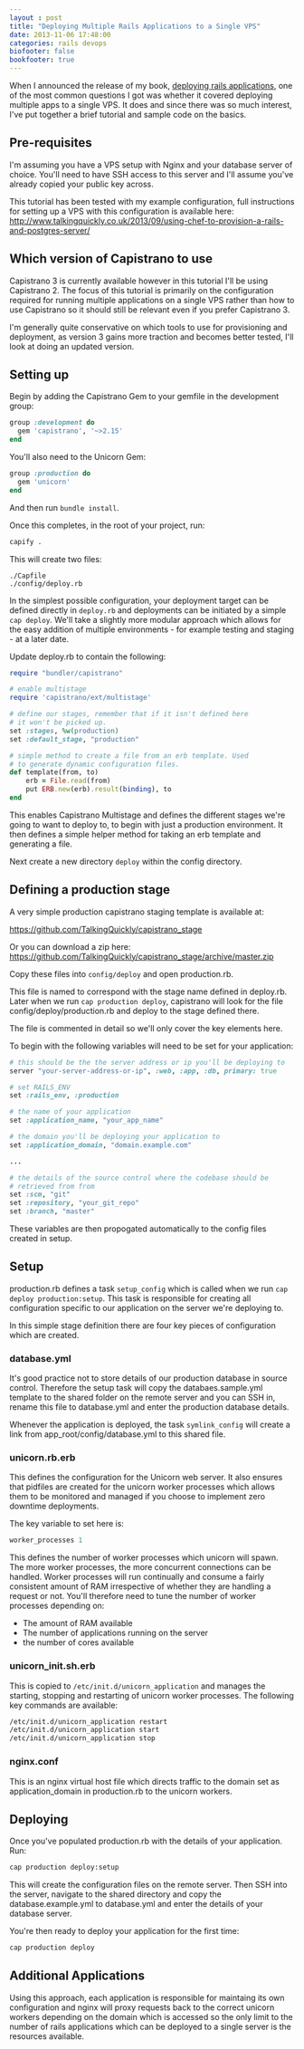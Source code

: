 ```yaml
---
layout : post
title: "Deploying Multiple Rails Applications to a Single VPS"
date: 2013-11-06 17:48:00
categories: rails devops
biofooter: false
bookfooter: true
---
```


When I announced the release of my book, [deploying rails applications](https://leanpub.com/deploying_rails_applications), one of the most common questions I got was whether it covered deploying multiple apps to a single VPS. It does and since there was so much interest, I've put together a brief tutorial and sample code on the basics.

## Pre-requisites

I'm assuming you have a VPS setup with Nginx and your database server of choice. You'll need to have SSH access to this server and I'll assume you've already copied your public key across.

This tutorial has been tested with my example configuration, full instructions for setting up a VPS with this configuration is available here: <http://www.talkingquickly.co.uk/2013/09/using-chef-to-provision-a-rails-and-postgres-server/>

## Which version of Capistrano to use

Capistrano 3 is currently available however in this tutorial I'll be using Capistrano 2. The focus of this tutorial is primarily on the configuration required for running multiple applications on a single VPS rather than how to use Capistrano so it should still be relevant even if you prefer Capistrano 3.

I'm generally quite conservative on which tools to use for provisioning and deployment, as version 3 gains more traction and becomes better tested, I'll look at doing an updated version.

## Setting up

Begin by adding the Capistrano Gem to your gemfile in the development group:

``` ruby
group :development do
  gem 'capistrano', '~>2.15'
end
``` 

You'll also need to the Unicorn Gem:

``` ruby
group :production do
  gem 'unicorn'
end
```
    

And then run `bundle install`.

Once this completes, in the root of your project, run:

``` bash
capify .
```
    

This will create two files:

```
./Capfile
./config/deploy.rb
``` 

In the simplest possible configuration, your deployment target can be defined directly in `deploy.rb` and deployments can be initiated by a simple `cap deploy`. We'll take a slightly more modular approach which allows for the easy addition of multiple environments - for example testing and staging - at a later date.

Update deploy.rb to contain the following:

``` ruby
require "bundler/capistrano"

# enable multistage
require 'capistrano/ext/multistage'

# define our stages, remember that if it isn't defined here
# it won't be picked up.
set :stages, %w(production)
set :default_stage, "production"

# simple method to create a file from an erb template. Used
# to generate dynamic configuration files.
def template(from, to)
    erb = File.read(from)
    put ERB.new(erb).result(binding), to
end
```

This enables Capistrano Multistage and defines the different stages we're going to want to deploy to, to begin with just a production environment. It then defines a simple helper method for taking an erb template and generating a file.

Next create a new directory `deploy` within the config directory.

## Defining a production stage

A very simple production capistrano staging template is available at:

<https://github.com/TalkingQuickly/capistrano_stage>

Or you can download a zip here: <https://github.com/TalkingQuickly/capistrano_stage/archive/master.zip>

Copy these files into `config/deploy` and open production.rb.

This file is named to correspond with the stage name defined in deploy.rb. Later when we run `cap production deploy`, capistrano will look for the file config/deploy/production.rb and deploy to the stage defined there.

The file is commented in detail so we'll only cover the key elements here.

To begin with the following variables will need to be set for your application:

``` ruby
# this should be the the server address or ip you'll be deploying to
server "your-server-address-or-ip", :web, :app, :db, primary: true

# set RAILS_ENV
set :rails_env, :production

# the name of your application
set :application_name, "your_app_name"

# the domain you'll be deploying your application to
set :application_domain, "domain.example.com"

...

# the details of the source control where the codebase should be
# retrieved from from
set :scm, "git"
set :repository, "your_git_repo"
set :branch, "master"
```

These variables are then propogated automatically to the config files created in setup.

## Setup

production.rb defines a task `setup_config` which is called when we run `cap deploy production:setup`. This task is responsible for creating all configuration specific to our application on the server we're deploying to.

In this simple stage definition there are four key pieces of configuration which are created.

### database.yml

It's good practice not to store details of our production database in source control. Therefore the setup task will copy the databaes.sample.yml template to the shared folder on the remote server and you can SSH in, rename this file to database.yml and enter the production database details.

Whenever the application is deployed, the task `symlink_config` will create a link from app_root/config/database.yml to this shared file.

### unicorn.rb.erb

This defines the configuration for the Unicorn web server. It also ensures that pidfiles are created for the unicorn worker processes which allows them to be monitored and managed if you choose to implement zero downtime deployments.

The key variable to set here is:

``` ruby
worker_processes 1
```

This defines the number of worker processes which unicorn will spawn. The more worker processes, the more concurrent connections can be handled. Worker processes will run continually and consume a fairly consistent amount of RAM irrespective of whether they are handling a request or not. You'll therefore need to tune the number of worker processes depending on:

*   The amount of RAM available
*   The number of applications running on the server
*   the number of cores available

### unicorn_init.sh.erb

This is copied to `/etc/init.d/unicorn_application` and manages the starting, stopping and restarting of unicorn worker processes. The following key commands are available:

``` bash
/etc/init.d/unicorn_application restart
/etc/init.d/unicorn_application start
/etc/init.d/unicorn_application stop
```

### nginx.conf

This is an nginx virtual host file which directs traffic to the domain set as application_domain in production.rb to the unicorn workers.

## Deploying

Once you've populated production.rb with the details of your application. Run:

``` bash
cap production deploy:setup
```
    

This will create the configuration files on the remote server. Then SSH into the server, navigate to the shared directory and copy the database.example.yml to database.yml and enter the details of your database server.

You're then ready to deploy your application for the first time:

``` bash
cap production deploy
```

## Additional Applications

Using this approach, each application is responsible for maintaing its own configuration and nginx will proxy requests back to the correct unicorn workers depending on the domain which is accessed so the only limit to the number of rails applications which can be deployed to a single server is the resources available.
